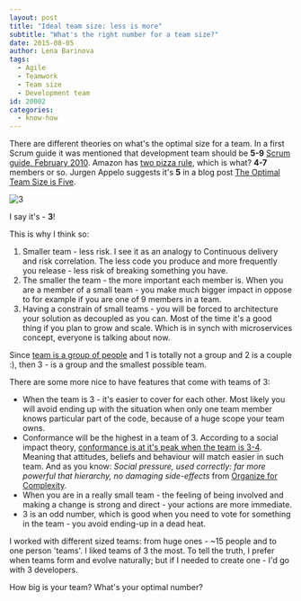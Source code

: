 ```yaml
---
layout: post
title: "Ideal team size: less is more"
subtitle: "What's the right number for a team size?"
date: 2015-08-05
author: Lena Barinova
tags:
  - Agile
  - Teamwork
  - Team size
  - Development team
id: 20002
categories:
  - know-how
---
```


There are different theories on what's the optimal size for a team. In a first Scrum guide it was mentioned that development team should be __5-9__ [Scrum guide, February 2010](http://www.evolvebeyond.com/site/wp-content/uploads/2014/05/Scrum-Guide-1.pdf). Amazon has [two pizza rule](http://www.fastcompany.com/50106/inside-mind-jeff-bezos), which is what? __4-7__ members or so. Jurgen Appelo suggests it's __5__ in a blog post [The Optimal Team Size is Five](http://noop.nl/2009/04/the-optimal-team-size-is-five.html).

<img src="{{ site.baseurl }}/img/post_img/3.png" alt="3" class="right" />

I say it's - __3__!

This is why I think so:

1. Smaller team - less risk. I see it as an analogy to Continuous delivery and risk correlation. The less code you produce and more frequently you release - less risk of breaking something you have.
2. The smaller the team - the more important each member is. When you are a member of a small team - you make much bigger impact in oppose to for example if you are one of 9 members in a team.
3. Having a constrain of small teams - you will be forced to architecture your solution as decoupled as you can. Most of the time it's a good thing if you plan to grow and scale. Which is in synch with microservices concept, everyone is talking about now.

Since [team is a group of people](https://en.wikipedia.org/wiki/Team) and 1 is totally not a group and 2 is a couple :), then 3 - is a group and the smallest possible team.

There are some more nice to have features that come with teams of 3:

* When the team is 3 - it's easier to cover for each other. Most likely you will avoid ending up with the situation when only one team member knows particular part of the code, because of a huge scope your team owns.
* Conformance will be the highest in a team of 3. According to a social impact theory, [conformance is at it's peak when the team is 3-4](https://en.wikipedia.org/wiki/Normative_social_influence). Meaning that attitudes, beliefs and behaviour will match easier in such team. And as you know: _Social pressure, used correctly: far more powerful that hierarchy, no damaging side-effects_ from [Organize for Complexity](http://www.organizeforcomplexity.com/).
* When you are in a really small team - the feeling of being involved and making a change is strong and direct - your actions are more immediate.
* 3 is an odd number, which is good when you need to vote for something in the team - you avoid ending-up in a dead heat.

I worked with different sized teams: from huge ones - ~15 people and to one person 'teams'. I liked teams of 3 the most.
To tell the truth, I prefer when teams form and evolve naturally; but if I needed to create one - I'd go with 3 developers.

How big is your team? What's your optimal number?